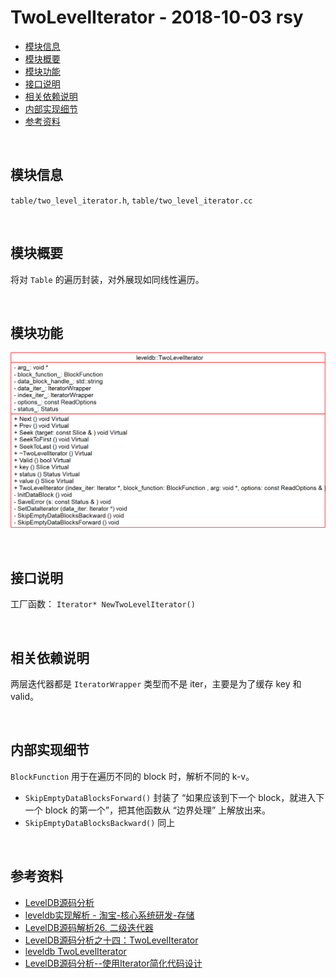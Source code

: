 # TwoLevelIterator - 2018-10-03 rsy

- [模块信息](#module_info)
- [模块概要](#module_in_brief)
- [模块功能](#module_function)
- [接口说明](#interface_specification)
- [相关依赖说明](#dependency_specification)
- [内部实现细节](#inner_detail)
- [参考资料](#reference)


&nbsp;   
<a id="module_info"></a>
## 模块信息

`table/two_level_iterator.h`, `table/two_level_iterator.cc`


&nbsp;   
<a id="module_in_brief"></a>
## 模块概要

将对 `Table` 的遍历封装，对外展现如同线性遍历。


&nbsp;   
<a id="module_function"></a>
## 模块功能

![](assets/TwoLevelIterator_UML_10_03.png)


&nbsp;   
<a id="interface_specification"></a>
## 接口说明

工厂函数：   `Iterator* NewTwoLevelIterator()`


&nbsp;   
<a id="dependency_specification"></a>
## 相关依赖说明

两层迭代器都是 `IteratorWrapper` 类型而不是 iter，主要是为了缓存 key 和 valid。


&nbsp;   
<a id="inner_detail"></a>
## 内部实现细节

`BlockFunction` 用于在遍历不同的 block 时，解析不同的 k-v。

- `SkipEmptyDataBlocksForward()` 封装了 “如果应该到下一个 block，就进入下一个 block 的第一个”，把其他函数从 “边界处理” 上解放出来。
- `SkipEmptyDataBlocksBackward()` 同上


&nbsp;   
<a id="reference"></a>
## 参考资料

- [LevelDB源码分析](https://wenku.baidu.com/view/b3285278b90d6c85ec3ac687.html)
- [leveldb实现解析 - 淘宝-核心系统研发-存储](https://github.com/rsy56640/read_and_analyse_levelDB/blob/master/reference/DB%20leveldb%E5%AE%9E%E7%8E%B0%E8%A7%A3%E6%9E%90.pdf)
- [LevelDB源码解析26. 二级迭代器](https://zhuanlan.zhihu.com/p/45829937)
- [LevelDB源码分析之十四：TwoLevelIterator](https://blog.csdn.net/caoshangpa/article/details/79046942)
- [leveldb TwoLevelIterator](https://dirtysalt.github.io/html/leveldb.html#org46fb0c0)
- [LevelDB源码分析--使用Iterator简化代码设计](https://www.cnblogs.com/KevinT/p/3823240.html)